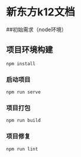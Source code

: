 # 新东方k12文档

##初始需求（node环境）

## 项目环境构建
```
npm install
```

### 启动项目
```
npm run serve
```

### 项目打包
```
npm run build
```

### 项目修复
```
npm run lint
```

